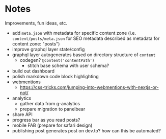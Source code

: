 # Notes

Improvements, fun ideas, etc.

- add `meta.json` with metadata for specific content zone (i.e. `content/posts/meta.json` for SEO metadata described as metadata for content zone: "posts")
- improve graphql layer state/config
- graphql layer autogenerates based on directory structure of `content`
  - codegen? `@content('contentPath')`
    - stitch base schema with user schema?
- build out dashboard
- polish markdown code block highlighting
- webmentions
  - https://css-tricks.com/jumping-into-webmentions-with-nextjs-or-not/
- analytics
  - gather data from g-analytics
  - prepare migration to panelbear
- share API
- progress bar as you read posts?
- mobile FAB (prepare for safari design)
- publishing post generates post on dev.to? how can this be automated?
